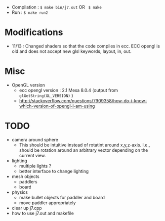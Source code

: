 * Compilation : ` $ make bin/j7.out ` OR ` $ make`
* Run : ` $ make run2 `

# Modifications
* 11/13 : Changed shaders so that the code compiles in ecc. ECC opengl is old and does not accept new glsl keywords, layout, in, out.

# Misc
* OpenGL version
  * ecc opengl version : 2.1 Mesa 8.0.4 (output from `glGetString(GL_VERSION)` )
  * http://stackoverflow.com/questions/7909358/how-do-i-know-which-version-of-opengl-i-am-using

# TODO
* camera around sphere
  * This should be intuitive instead of rotatint around x,y,z-axis. I.e., should be rotation around an arbitrary vector depending on the current view.
* lighting
  * multiple lights ?
  * better interface to change lighting
* mesh objects
  * paddlers 
  * board
* physics
  * make bullet objects for paddler and board
  * move paddler appropriately
* clear up j7.cpp 
* how to use j7.out and makefile
